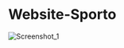 # Website-Sporto
 ![Screenshot_1](https://user-images.githubusercontent.com/46776279/94256023-587a4d00-ff53-11ea-989c-491b3262a23a.jpg)
